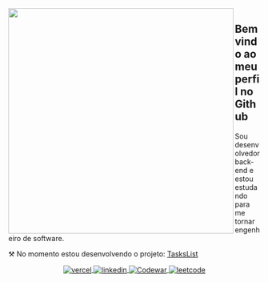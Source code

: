 

<img align="left" width="450em" src="https://github-readme-stats.vercel.app/api/top-langs/?username=Lucasvmarangoni&layout=compact&theme=dark"/>

## Bem vindo ao meu perfil no Github

<p align="left">
Sou desenvolvedor back-end e estou estudando para me tornar engenheiro de software.
</p>

<p align="left">
⚒ No momento estou desenvolvendo o projeto: <a href="https://github.com/Lucasvmarangoni/TasksList">TasksList</a>
</p>

<div align="center">
  <a href="https://lucasvmarangoni.vercel.app/" target="_blank">
    <img align="center" src="https://img.shields.io/badge/-Portfólio-05122A?style=flat&logo=vercel" alt="vercel"/>
  </a>
  <a href="https://www.linkedin.com/in/lucasvmarangoni/" target="_blank">
    <img align="center" src="https://img.shields.io/badge/-Linkedin-05122A?style=flat&logo=linkedin" alt="linkedin"/>
  </a>
  <a href="https://www.codewars.com/users/Ldragk" target="_blank">
    <img align="center" src="https://img.shields.io/badge/-Codewar-05122A?style=flat&logo=codewars" alt="Codewar"/>
  </a>
  <a href="https://leetcode.com/Lucasvmarangoni/" target="_blank">
    <img align="center" src="https://img.shields.io/badge/-Leetcode-05122A?style=flat&logo=leetcode" alt="leetcode"/>
  </a>
</div>



